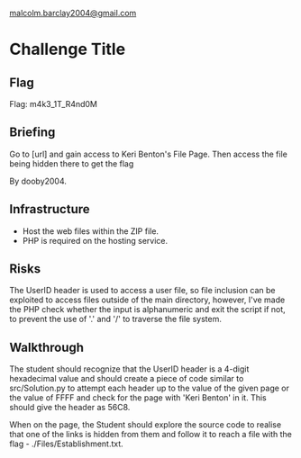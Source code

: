 malcolm.barclay2004@gmail.com

# Challenge Title

## Flag
Flag: m4k3_1T_R4nd0M

## Briefing
Go to [url] and gain access to Keri Benton's File Page. Then access the file being hidden there to get the flag

By dooby2004.

## Infrastructure
- Host the web files within the ZIP file.
- PHP is required on the hosting service.

## Risks
The UserID header is used to access a user file, so file inclusion can be exploited to access files outside of the main directory, however, I've made the PHP check whether the input is alphanumeric and exit the script if not, to prevent the use of '.' and '/' to traverse the file system.

## Walkthrough
The student should recognize that the UserID header is a 4-digit hexadecimal value and should create a piece of code similar to src/Solution.py to attempt each header up to the value of the given page or the value of FFFF and check for the page with 'Keri Benton' in it. This should give the header as 56C8.

When on the page, the Student should explore the source code to realise that one of the links is hidden from them and follow it to reach a file with the flag - ./Files/Establishment.txt.
